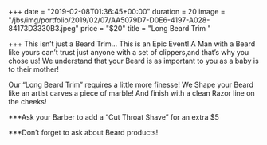 +++
date = "2019-02-08T01:36:45+00:00"
duration = 20
image = "/jbs/img/portfolio/2019/02/07/AA5079D7-D0E6-4197-A028-84173D3330B3.jpeg"
price = "$20"
title = "Long Beard Trim "

+++
This isn’t just a Beard Trim... This is an Epic Event! A Man with a Beard like yours can’t trust just anyone with a set of clippers,and that’s why you chose us! We understand that your Beard is as important to you as a baby is to their mother!

Our “Long Beard Trim” requires a little more finesse! We Shape your Beard like an artist carves a piece of marble! And finish with a clean Razor line on the cheeks!

\***Ask your Barber to add a “Cut Throat Shave” for an extra $5

\***Don’t forget to ask about Beard products!